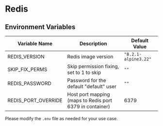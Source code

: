 # Redis

## Environment Variables

| Variable Name       | Description                                              | Default Value        |
| ------------------- | -------------------------------------------------------- | -------------------- |
| REDIS_VERSION       | Redis image version                                      | `"8.2.1-alpine3.22"` |
| SKIP_FIX_PERMS      | Skip permission fixing, set to 1 to skip                 | `""`                 |
| REDIS_PASSWORD      | Password for the default "default" user                  | `""`                 |
| REDIS_PORT_OVERRIDE | Host port mapping (maps to Redis port 6379 in container) | 6379                 |

Please modify the `.env` file as needed for your use case.
